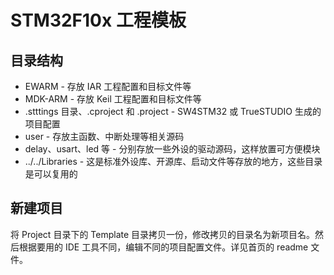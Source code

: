 # STM32F10x 工程模板

## 目录结构
* EWARM - 存放 IAR 工程配置和目标文件等
* MDK-ARM - 存放 Keil 工程配置和目标文件等
* .stttings 目录、.cproject 和 .project - SW4STM32 或 TrueSTUDIO 生成的项目配置
* user - 存放主函数、中断处理等相关源码
* delay、usart、led 等 - 分别存放一些外设的驱动源码，这样放置可方便模块
* ../../Libraries - 这是标准外设库、开源库、启动文件等存放的地方，这些目录是可以复用的

## 新建项目
将 Project 目录下的 Template 目录拷贝一份，修改拷贝的目录名为新项目名。然后根据要用的 IDE 工具不同，编辑不同的项目配置文件。详见首页的 readme 文件。